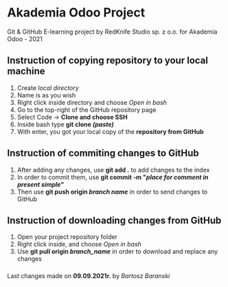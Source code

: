 # Akademia Odoo Project 

Git & GitHub E-learning project by RedKnife Studio sp. z o.o. for Akademia Odoo - 2021 

## Instruction of copying repository to your local machine
1. Create *local directory*
2. Name is as you wish
3. Right click inside directory and choose *Open in bash*
4. Go to the top-right of the GitHub repository page 
5. Select Code -> **Clone and choose SSH** 
6. Inside bash type **git clone *(paste)***
7. With enter, you got your local copy of the **repository from GitHub**

## Instruction of commiting changes to GitHub
1. After adding any changes, use **git add .** to add changes to the index
2. In order to commit them, use **git commit -m "*place for comment in present simple*"**
3. Then use **git push origin *branch name*** in order to send changes to GitHub

## Instruction of downloading changes from GitHub
1. Open your project repository folder
2. Right click inside, and choose *Open in bash*
3. Use **git pull origin *branch_name*** in order to download and replace any changes

###
Last changes made on **09.09.2021r.** by *Bartosz Baranski* 
